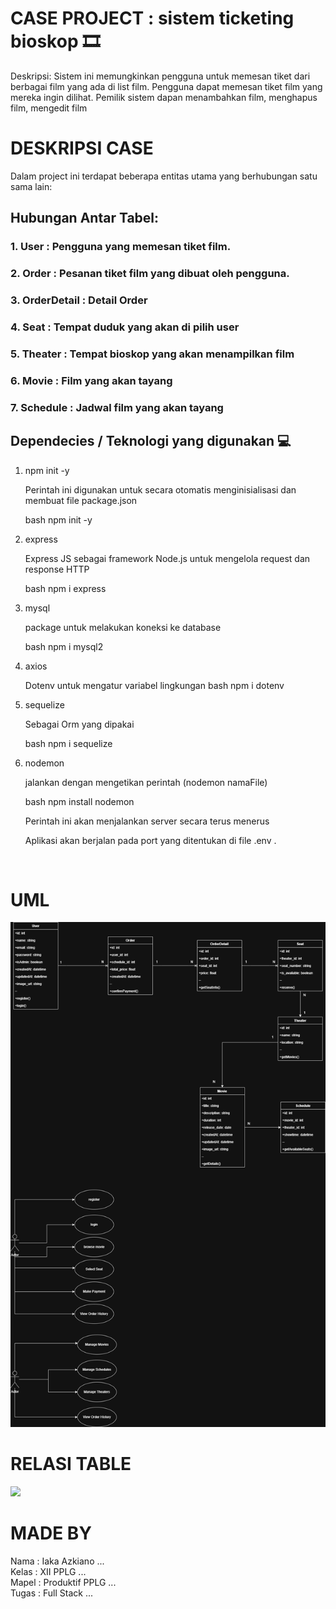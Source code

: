 # CASE PROJECT : sistem ticketing bioskop 🎞️

Deskripsi:  Sistem ini memungkinkan pengguna untuk memesan tiket dari berbagai film yang ada di list film. Pengguna dapat memesan tiket film yang mereka ingin dilihat. Pemilik sistem dapan menambahkan film, menghapus film, mengedit film

# DESKRIPSI CASE 

Dalam project ini terdapat beberapa entitas utama yang berhubungan satu sama lain:

## Hubungan Antar Tabel:
### 1. User : Pengguna yang memesan tiket film.
### 2. Order : Pesanan tiket film yang dibuat oleh pengguna.
### 3. OrderDetail : Detail Order
### 4. Seat : Tempat duduk yang akan di pilih user
### 5. Theater : Tempat bioskop yang akan menampilkan film
### 6. Movie : Film yang akan tayang
### 7. Schedule : Jadwal film yang akan tayang



## Dependecies / Teknologi yang digunakan 💻

1. npm init -y

    Perintah ini digunakan untuk secara otomatis menginisialisasi dan membuat file package.json

    bash
    npm init -y
    

2. express

    Express JS sebagai framework Node.js untuk mengelola request dan response HTTP

    bash
   npm i express
    

3. mysql

    package untuk melakukan koneksi ke database

    bash
    npm i mysql2
    

4. axios

    Dotenv untuk mengatur variabel lingkungan
    bash
    npm i dotenv
    

5. sequelize

    Sebagai Orm yang dipakai

    bash
    npm i sequelize
    


6. nodemon

    jalankan dengan mengetikan perintah (nodemon namaFile)

    bash
    npm install nodemon
    

    Perintah ini akan menjalankan server secara terus menerus

    Aplikasi akan berjalan pada port yang ditentukan di file .env .


<br>
    

# UML
<img src="GambarUMLProjectPemesananTicketBioskop.drawio.png">
 

<br>

# RELASI TABLE
<img src="./img/relasi_rental_photography.png">

<br>

# MADE BY

Nama : Iaka Azkiano ...
<br>
Kelas : XII PPLG ...
<br>
Mapel : Produktif PPLG ...
<br>
Tugas : Full Stack ...

